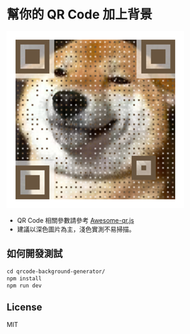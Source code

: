# 幫你的 QR Code 加上背景

![](https://github.com/louis70109/qrcode-background-generator/blob/main/qrcode.png?raw=true)
- QR Code 相關參數請參考 [Awesome-qr.js](https://github.com/SumiMakito/Awesome-qr.js/blob/master/README.md)
- 建議以深色圖片為主，淺色實測不易掃描。

## 如何開發測試

```
cd qrcode-background-generator/
npm install
npm run dev
```

## License

MIT
